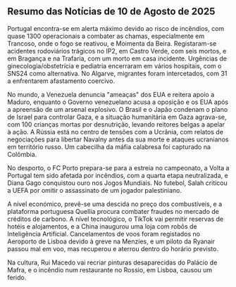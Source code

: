 ## Resumo das Notícias de 10 de Agosto de 2025

Portugal encontra-se em alerta máximo devido ao risco de incêndios, com quase 1300 operacionais a combater as chamas, especialmente em Trancoso, onde o fogo se reativou, e Moimenta da Beira. Registaram-se acidentes rodoviários trágicos no IP2, em Castro Verde, com seis mortos, e em Bragança e na Trafaria, com um morto em casa incidente. Urgências de ginecologia/obstetrícia e pediatria encerraram em vários hospitais, com o SNS24 como alternativa. No Algarve, migrantes foram intercetados, com 31 a enfrentarem afastamento coercivo.

No mundo, a Venezuela denuncia "ameaças" dos EUA e reitera apoio a Maduro, enquanto o Governo venezuelano acusa a oposição e os EUA após a apreensão de um arsenal explosivo. O Brasil e o Japão condenam o plano de Israel para controlar Gaza, e a situação humanitária em Gaza agrava-se, com 100 crianças mortas por desnutrição, levando reitores belgas a apelar à ação. A Rússia está no centro de tensões com a Ucrânia, com relatos de negociações para libertar Navalny antes da sua morte e ataques ucranianos em território russo. Um cabecilha da máfia calabresa foi capturado na Colômbia.

No desporto, o FC Porto prepara-se para a estreia no campeonato, a Volta a Portugal tem sido afetada por incêndios, com a quarta etapa neutralizada, e Diana Gago conquistou ouro nos Jogos Mundiais. No futebol, Salah criticou a UEFA por omitir o assassinato de um jogador palestiniano.

A nível económico, prevê-se uma descida no preço dos combustíveis, e a plataforma portuguesa Quellia procura combater fraudes no mercado de créditos de carbono. A nível tecnológico, o TikTok vai permitir reservas de hotéis e alojamentos, e a China inaugurou uma loja com robôs de Inteligência Artificial. Cancelamentos de voos foram registados no Aeroporto de Lisboa devido à greve na Menzies, e um piloto da Ryanair passou mal em voo, mas recuperou e aterrou dentro do horário previsto.

Na cultura, Rui Macedo vai recriar pinturas desaparecidas do Palácio de Mafra, e o incêndio num restaurante no Rossio, em Lisboa, causou um ferido.